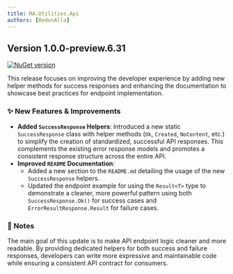 ```yaml
---
title: RA.Utilities.Api
authors: [RedonAlla]
---
```


## Version 1.0.0-preview.6.31
[![NuGet version](https://img.shields.io/nuget/v/RA.Utilities.Api.svg)](https://www.nuget.org/packages/RA.Utilities.Api/)

This release focuses on improving the developer experience by adding new helper methods for success responses and enhancing the documentation to showcase best practices for endpoint implementation.

<!-- truncate -->

### ✨ New Features & Improvements

*   **Added `SuccessResponse` Helpers**: Introduced a new static `SuccessResponse` class with helper methods (`Ok`, `Created`, `NoContent`, etc.) to simplify the creation of standardized, successful API responses. This complements the existing error response models and promotes a consistent response structure across the entire API.
*   **Improved `README` Documentation**:
    *   Added a new section to the `README.md` detailing the usage of the new `SuccessResponse` helpers.
    *   Updated the endpoint example for using the `Result<T>` type to demonstrate a cleaner, more powerful pattern using both `SuccessResponse.Ok()` for success cases and `ErrorResultResponse.Result` for failure cases.


### 📝 Notes

The main goal of this update is to make API endpoint logic cleaner and more readable. By providing dedicated helpers for both success and failure responses, developers can write more expressive and maintainable code while ensuring a consistent API contract for consumers.
